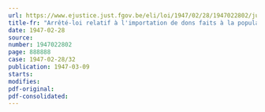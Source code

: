 ```yaml
---
url: https://www.ejustice.just.fgov.be/eli/loi/1947/02/28/1947022802/justel
title-fr: "Arrêté-loi relatif à l'importation de dons faits à la population belge (Abrogé par L 05-09-1947, art. 20)"
date: 1947-02-28
source:
number: 1947022802
page: 888888
case: 1947-02-28/32
publication: 1947-03-09
starts:
modifies:
pdf-original:
pdf-consolidated:
---
```


